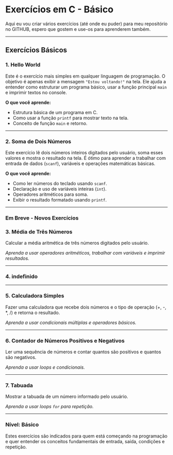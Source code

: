 # Exercícios em C - Básico

Aqui eu vou criar vários exercícios (até onde eu puder) para meu repositório no GITHUB, espero que gostem e use-os para aprenderem também.

---

## Exercícios Básicos

### 1. Hello World

Este é o exercício mais simples em qualquer linguagem de programação. O objetivo é apenas exibir a mensagem `"Estou voltando!"` na tela. Ele ajuda a entender como estruturar um programa básico, usar a função principal `main` e imprimir textos no console.

**O que você aprende:**

- Estrutura básica de um programa em C.
- Como usar a função `printf` para mostrar texto na tela.
- Conceito de função `main` e retorno.

---

### 2. Soma de Dois Números

Este exercício lê dois números inteiros digitados pelo usuário, soma esses valores e mostra o resultado na tela. É ótimo para aprender a trabalhar com entrada de dados (`scanf`), variáveis e operações matemáticas básicas.

**O que você aprende:**

- Como ler números do teclado usando `scanf`.
- Declaração e uso de variáveis inteiras (`int`).
- Operadores aritméticos para soma.
- Exibir o resultado formatado usando `printf`.

---

### Em Breve - Novos Exercícios

### 3. Média de Três Números

Calcular a média aritmética de três números digitados pelo usuário.

*Aprenda a usar operadores aritméticos, trabalhar com variáveis e imprimir resultados.*

---

### 4. indefinido

---

### 5. Calculadora Simples

Fazer uma calculadora que recebe dois números e o tipo de operação (+, -, *, /) e retorna o resultado.

*Aprenda a usar condicionais múltiplas e operadores básicos.*

---

### 6. Contador de Números Positivos e Negativos

Ler uma sequência de números e contar quantos são positivos e quantos são negativos.

*Aprenda a usar loops e condicionais.*

---

### 7. Tabuada

Mostrar a tabuada de um número informado pelo usuário.

*Aprenda a usar loops `for` para repetição.*

---

### Nível: Básico

Estes exercícios são indicados para quem está começando na programação e quer entender os conceitos fundamentais de entrada, saída, condições e repetição.

